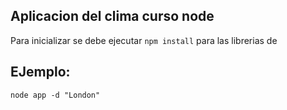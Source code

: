 ## Aplicacion del clima curso node

Para inicializar se debe ejecutar ```npm install``` para las librerias de 

## EJemplo:
```
node app -d "London"
```
